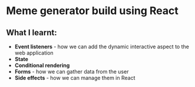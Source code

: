 # Meme generator build using React

## What I learnt:
- **Event listeners** - how we can add the dynamic interactive aspect to the web application
- **State** 
- **Conditional rendering**
- **Forms** - how we can gather data from the user
- **Side effects** - how we can manage them in React